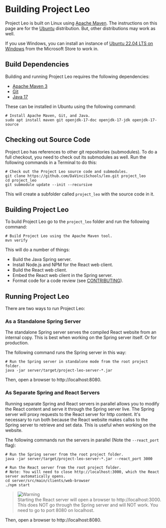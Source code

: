 Building Project Leo
====================

Project Leo is built on Linux using [Apache Maven](https://maven.apache.org/). The instructions on
this page are for the [Ubuntu](https://ubuntu.com/) distribution. But, other distributions may work
as well.

If you use Windows, you can install an instance of
[Ubuntu 22.04 LTS on Windows](https://www.microsoft.com/store/productId/9PN20MSR04DW)
from the Microsoft Store to work in.

## Build Dependencies

Building and running Project Leo requires the following dependencies:

* [Apache Maven 3](https://maven.apache.org/)
* [Git](https://git-scm.com/)
* [Java 17](https://www.java.com/)

These can be installed in Ubuntu using the following command:

```shell
# Install Apache Maven, Git, and Java.
sudo apt install maven git openjdk-17-doc openjdk-17-jdk openjdk-17-source
```

## Checking out Source Code

Project Leo has references to other git repositories (submodules). To do a full checkout, you need
to check out its submodules as well. Run the following commands in a Terminal to do this:

```shell
# Check out the Project Leo source code and submodules.
git clone https://github.com/DaVinciSchools/leo.git project_leo
cd project_leo
git submodule update --init --recursive
```

This will create a subfolder called ```project_leo``` with the source code in it.

## Building Project Leo

To build Project Leo go to the ```project_leo``` folder and run the following
command:

```shell
# Build Project Leo using the Apache Maven tool.
mvn verify
```

This will do a number of things:

* Build the Java Spring server.
* Install Node.js and NPM for the React web client.
* Build the React web client.
* Embed the React web client in the Spring server.
* Format code for a code review (see [CONTRIBUTING](CONTRIBUTE.md)).

## Running Project Leo

There are two ways to run Project Leo:

### As a Standalone Spring Server

The standalone Spring server serves the compiled React website from an internal copy. This is
best when working on the Spring server itself. Or for production.

The following command runs the Spring server in this way:

```shell
# Run the Spring server in standalone mode from the root project folder.
java -jar server/target/project-leo-server-*.jar
```

Then, open a browser to http://localhost:8080.

### As Separate Spring and React Servers

Running separate Spring and React servers in parallel allows you to modify the React content and
serve it through the Spring server live. The Spring server will proxy requests to the React
server for http content. It's necessary to run both because the React website makes callss to the
Spring server to retrieve and set data. This is useful when working on the website.

The following commands run the servers in parallel (Note the ```--react_port``` flag):

```shell
# Run the Spring server from the root project folder.
java -jar server/target/project-leo-server-*.jar --react_port 3000
```

``` shell
# Run the React server from the root project folder.
# Note: You will need to close http://localhost:3000, which the React server automatically opens.
cd server/src/main/clients/web-browser
./npm start
```

> <picture>
>   <source media="(prefers-color-scheme: light)" srcset="https://github.com/Mqxx/GitHub-Markdown/blob/main/blockquotes/badge/light-theme/warning.svg">
>   <img alt="Warning" src="https://github.com/Mqxx/GitHub-Markdown/blob/main/blockquotes/badge/dark-theme/warning.svg">
> </picture><br>
> Starting the React server will open a browser to http://localhost:3000. This does NOT go through
> the Spring server and will NOT work. You need to go to port 8080 on localhost.

Then, open a browser to http://localhost:8080.

[^1]: Oxford English Dictionary